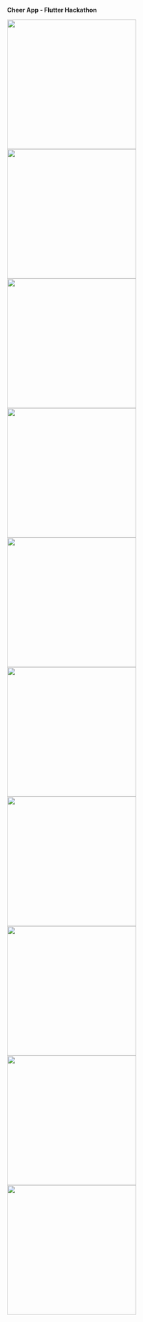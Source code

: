 **Cheer App - Flutter Hackathon**


<img src="https://user-images.githubusercontent.com/58719777/153759270-64b9b5bd-2ba9-4746-9f3b-2b38e3699761.gif" width="300"/>

<img src="https://user-images.githubusercontent.com/58719777/153759089-976197f6-039b-4071-9fa5-20615eb5b342.png" width="300"/>
<img src="https://user-images.githubusercontent.com/58719777/153759093-929c99d8-22b3-4052-af00-c0e44d38b5ac.png" width="300"/>
<img src="https://user-images.githubusercontent.com/58719777/153759094-127fdfaf-2ba0-43c6-96d1-8c34438f46ce.png" width="300"/>
<img src="https://user-images.githubusercontent.com/58719777/153759095-18cd37bf-f611-4c0e-9a73-004893aadb3f.png" width="300"/>
<img src="https://user-images.githubusercontent.com/58719777/153759113-61ad4e91-9422-4ba5-8cc8-0f3c421ad47d.png" width="300"/>
<img src="https://user-images.githubusercontent.com/58719777/153759114-1403acd5-5b69-447a-987d-7389bfeb0e9a.png" width="300"/>
<img src="https://user-images.githubusercontent.com/58719777/153759115-dfa88123-71df-473e-bf7f-9c9c346665a6.png" width="300"/>
<img src="https://user-images.githubusercontent.com/58719777/153759118-c00f8242-d7f2-4d85-b7e2-765dfc640a10.png" width="300"/>
<img src="https://user-images.githubusercontent.com/58719777/153759122-1099b17b-11bc-4204-8b7b-3d5562ef8421.png" width="300"/>

